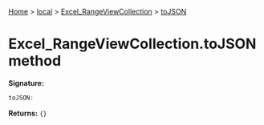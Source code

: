 [Home](./index) &gt; [local](local.md) &gt; [Excel\_RangeViewCollection](local.excel_rangeviewcollection.md) &gt; [toJSON](local.excel_rangeviewcollection.tojson.md)

# Excel\_RangeViewCollection.toJSON method


**Signature:**
```javascript
toJSON:
```
**Returns:** `{}`

